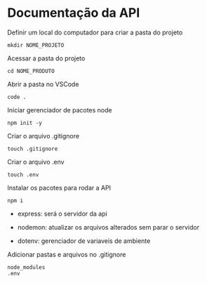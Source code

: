 # Documentação da API
Definir um local do computador para criar a pasta do projeto
```
mkdir NOME_PROJETO
```
Acessar a pasta do projeto
```
cd NOME_PRODUTO
```
Abrir a pasta no VSCode
```
code .
```
Iniciar gerenciador de pacotes node
```
npm init -y
```
Criar o arquivo .gitignore
```
touch .gitignore
```
Criar o arquivo .env
```
touch .env
```
Instalar os pacotes para rodar a API
```
npm i
```
* express: será o servidor da api

* nodemon: atualizar os arquivos alterados sem parar o servidor

* dotenv: gerenciador de variaveis de ambiente

Adicionar pastas e arquivos no .gitignore
```
node_modules
.env
```
